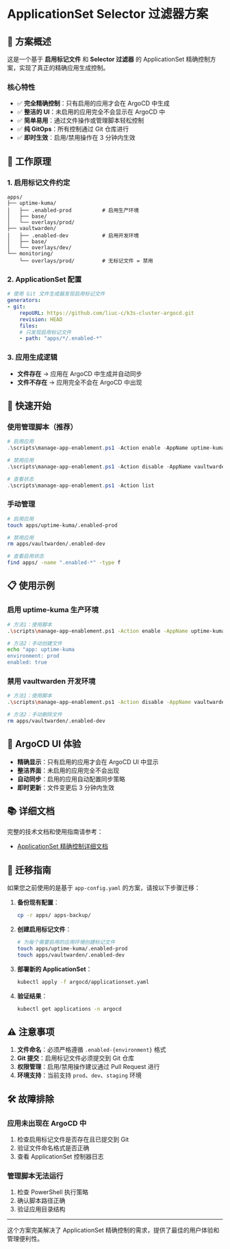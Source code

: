 # ApplicationSet Selector 过滤器方案

## 🎯 方案概述

这是一个基于 **启用标记文件** 和 **Selector 过滤器** 的 ApplicationSet 精确控制方案，实现了真正的精确应用生成控制。

### 核心特性

- ✅ **完全精确控制**：只有启用的应用才会在 ArgoCD 中生成
- ✅ **整洁的 UI**：未启用的应用完全不会显示在 ArgoCD 中
- ✅ **简单易用**：通过文件操作或管理脚本轻松控制
- ✅ **纯 GitOps**：所有控制通过 Git 仓库进行
- ✅ **即时生效**：启用/禁用操作在 3 分钟内生效

## 🔧 工作原理

### 1. 启用标记文件约定

```
apps/
├── uptime-kuma/
│   ├── .enabled-prod          # 启用生产环境
│   ├── base/
│   └── overlays/prod/
├── vaultwarden/
│   ├── .enabled-dev           # 启用开发环境
│   ├── base/
│   └── overlays/dev/
└── monitoring/
    └── overlays/prod/         # 无标记文件 = 禁用
```

### 2. ApplicationSet 配置

```yaml
# 使用 Git 文件生成器发现启用标记文件
generators:
- git:
    repoURL: https://github.com/liuc-c/k3s-cluster-argocd.git
    revision: HEAD
    files:
    # 只发现启用标记文件
    - path: "apps/*/.enabled-*"
```

### 3. 应用生成逻辑

- **文件存在** → 应用在 ArgoCD 中生成并自动同步
- **文件不存在** → 应用完全不会在 ArgoCD 中出现

## 🚀 快速开始

### 使用管理脚本（推荐）

```powershell
# 启用应用
.\scripts\manage-app-enablement.ps1 -Action enable -AppName uptime-kuma -Environment prod

# 禁用应用
.\scripts\manage-app-enablement.ps1 -Action disable -AppName vaultwarden -Environment dev

# 查看状态
.\scripts\manage-app-enablement.ps1 -Action list
```

### 手动管理

```bash
# 启用应用
touch apps/uptime-kuma/.enabled-prod

# 禁用应用
rm apps/vaultwarden/.enabled-dev

# 查看启用状态
find apps/ -name ".enabled-*" -type f
```

## 📋 使用示例

### 启用 uptime-kuma 生产环境

```bash
# 方法1：使用脚本
.\scripts\manage-app-enablement.ps1 -Action enable -AppName uptime-kuma -Environment prod

# 方法2：手动创建文件
echo "app: uptime-kuma
environment: prod
enabled: true
```

### 禁用 vaultwarden 开发环境

```bash
# 方法1：使用脚本
.\scripts\manage-app-enablement.ps1 -Action disable -AppName vaultwarden -Environment dev

# 方法2：手动删除文件
rm apps/vaultwarden/.enabled-dev
```

## 🎨 ArgoCD UI 体验

- **精确显示**：只有启用的应用才会在 ArgoCD UI 中显示
- **整洁界面**：未启用的应用完全不会出现
- **自动同步**：启用的应用自动配置同步策略
- **即时更新**：文件变更后 3 分钟内生效

## 📚 详细文档

完整的技术文档和使用指南请参考：
- [ApplicationSet 精确控制详细文档](docs/applicationset-precise-control.md)

## 🔄 迁移指南

如果您之前使用的是基于 `app-config.yaml` 的方案，请按以下步骤迁移：

1. **备份现有配置**：
   ```bash
   cp -r apps/ apps-backup/
   ```

2. **创建启用标记文件**：
   ```bash
   # 为每个需要启用的应用环境创建标记文件
   touch apps/uptime-kuma/.enabled-prod
   touch apps/vaultwarden/.enabled-dev
   ```

3. **部署新的 ApplicationSet**：
   ```bash
   kubectl apply -f argocd/applicationset.yaml
   ```

4. **验证结果**：
   ```bash
   kubectl get applications -n argocd
   ```

## ⚠️ 注意事项

1. **文件命名**：必须严格遵循 `.enabled-{environment}` 格式
2. **Git 提交**：启用标记文件必须提交到 Git 仓库
3. **权限管理**：启用/禁用操作建议通过 Pull Request 进行
4. **环境支持**：当前支持 `prod`、`dev`、`staging` 环境

## 🛠️ 故障排除

### 应用未出现在 ArgoCD 中

1. 检查启用标记文件是否存在且已提交到 Git
2. 验证文件命名格式是否正确
3. 查看 ApplicationSet 控制器日志

### 管理脚本无法运行

1. 检查 PowerShell 执行策略
2. 确认脚本路径正确
3. 验证应用目录结构

---

这个方案完美解决了 ApplicationSet 精确控制的需求，提供了最佳的用户体验和管理便利性。
